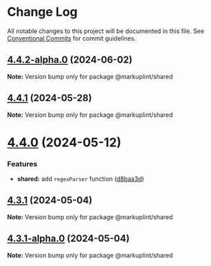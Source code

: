 # Change Log

All notable changes to this project will be documented in this file.
See [Conventional Commits](https://conventionalcommits.org) for commit guidelines.

## [4.4.2-alpha.0](https://github.com/markuplint/markuplint/compare/@markuplint/shared@4.4.1...@markuplint/shared@4.4.2-alpha.0) (2024-06-02)

**Note:** Version bump only for package @markuplint/shared





## [4.4.1](https://github.com/markuplint/markuplint/compare/@markuplint/shared@4.4.0...@markuplint/shared@4.4.1) (2024-05-28)

**Note:** Version bump only for package @markuplint/shared

# [4.4.0](https://github.com/markuplint/markuplint/compare/@markuplint/shared@4.3.1...@markuplint/shared@4.4.0) (2024-05-12)

### Features

- **shared:** add `regexParser` function ([d8baa3d](https://github.com/markuplint/markuplint/commit/d8baa3d3ce33eb5e647d8353fd3065ba2926fd9f))

## [4.3.1](https://github.com/markuplint/markuplint/compare/@markuplint/shared@4.3.1-alpha.0...@markuplint/shared@4.3.1) (2024-05-04)

**Note:** Version bump only for package @markuplint/shared

## [4.3.1-alpha.0](https://github.com/markuplint/markuplint/compare/@markuplint/shared@4.3.0...@markuplint/shared@4.3.1-alpha.0) (2024-05-04)

**Note:** Version bump only for package @markuplint/shared
